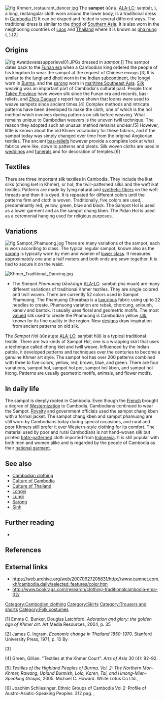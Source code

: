 ![](Khmerr_restaurant_dancer.jpg "fig:Khmerr_restaurant_dancer.jpg") The
**sampot** (សំពត់, [ALA-LC](ALA-LC_Romanization "wikilink"): saṃbát, ),
a long, rectangular cloth worn around the lower body, is a traditional
dress in [Cambodia](Cambodia "wikilink").[1] It can be draped and folded
in several different ways. The traditional dress is similar to the
[dhoti](dhoti "wikilink") of [Southern Asia](Southern_Asia "wikilink").
It is also worn in the neighboring countries of [Laos](Laos "wikilink")
and [Thailand](Thailand "wikilink") where it is known as [pha
nung](pha_nung "wikilink") (, ).[2]

## Origins

![](Awatdevatasupperlevel01.JPG "fig:Awatdevatasupperlevel01.JPG")s
dressed in *sampot*.\]\] The sampot dates back to the [Funan
era](Kingdom_of_Funan "wikilink") when a Cambodian king ordered the
people of his kingdom to wear the sampot at the request of Chinese
envoys.[3] It is similar to the [lungi](lungi "wikilink") and
[dhoti](dhoti "wikilink") worn in the [Indian
subcontinent](Indian_subcontinent "wikilink"), the
[longyi](longyi "wikilink") worn in [Burma](Burma "wikilink"), and the
[sarong](sarong "wikilink") worn in [maritime Southeast
Asia](maritime_Southeast_Asia "wikilink"). [Silk](Silk "wikilink")
weaving was an important part of Cambodia's cultural past. People from
[Takéo Province](Takéo_Province "wikilink") have woven silk since the
Funan era and records, bas-reliefs, and [Zhou
Daguan](Zhou_Daguan "wikilink")'s report have shown that looms were used
to weave sampots since ancient times.[4] Complex methods and intricate
patterns have been developed to make the cloth, one of which is the hol
method which involves dyeing patterns on silk before weaving. What
remains unique to Cambodian weavers is the uneven twill technique. The
reason they adopted such an unusual method remains unclear.[5] However,
little is known about the old Khmer vocabulary for these fabrics, and if
the sampot today was simply changed over time from the original
Angkorian textiles. The ancient [bas-reliefs](bas-reliefs "wikilink")
however provide a complete look at what fabrics were like, down to
patterns and pleats. Silk woven cloths are used in
[weddings](weddings "wikilink") and [funerals](funerals "wikilink") and
for decoration of temples.[6]

## Textiles

There are three important silk textiles in Cambodia. They include the
ikat silks (chong kiet in Khmer), or hol, the twill-patterned silks and
the weft ikat textiles. Patterns are made by tying natural and
[synthetic fibers](synthetic_fibers "wikilink") on the weft threads and
then it is dyed. It is repeated for different colors until the patterns
firm and cloth is woven. Traditionally, five colors are used,
predominantly red, yellow, green, blue and black. The Sampot Hol is used
as a lower garment and as the sampot chang kben. The Pidan Hol is used
as a ceremonial hanging used for religious purposes.

## Variations

![](Sampot_Phamuong.jpg "fig:Sampot_Phamuong.jpg") There are many
variations of the sampot, each is worn according to class. The typical
regular sampot, known also as the [sarong](sarong "wikilink") is
typically worn by men and women of [lower
class](Working_class "wikilink"). It measures approximately one and a
half meters and both ends are sewn together. It is tied to secure it on
the waist.

![](Khmer_Traditional_Dancing.jpg "Khmer_Traditional_Dancing.jpg")

-   The *Sampot Phamuong* (សំពត់ផាមួង
    [ALA-LC](ALA-LC_Romanization "wikilink"): saṃbát phā muaṅ) are many
    different variations of traditional Khmer textiles. They are single
    colored and twill woven. There are currently 52 colors used in
    Sampot Phamuong. The Phamuong Chorabap is a
    [luxurious](luxurious "wikilink") fabric using up to 22 needles to
    create. Phamuong variation are rabak, chorcung, anlounh, kaneiv and
    bantok. It usually uses floral and geometric motifs. The most
    [valued](Value_(economics) "wikilink") silk used to create the
    Phamuong is Cambodian yellow [silk](silk "wikilink"), known for its
    fine quality in the region. New [designs](designs "wikilink") draw
    inspiration from ancient patterns on old silk.

The *Sampot Hol* (សំពត់ហូល [ALA-LC](ALA-LC_Romanization "wikilink"):
saṃbát hūl) is a typical traditional textile. There are two kinds of
Sampot Hol, one is a wrapping skirt that uses a technique called chong
kiet and twill weave. Influenced by the Indian patola, it developed
patterns and techniques over the centuries to become a genuine Khmer art
style. The sampot hol has over 200 patterns combined with three to five
colors, yellow, red, brown, blue, and green. There are four variations,
sampot hol, sampot hol por, sampot hol kben, and sampot hol ktong.
Patterns are usually geometric motifs, animals, and flower motifs.

## In daily life

The sampot is deeply rooted in Cambodia. Even though the
[French](France "wikilink") brought a degree of
[Westernization](Westernization "wikilink") to Cambodia, Cambodians
continued to wear the Sampot. [Royalty](Royal_family "wikilink") and
government officials used the sampot chang kben with a formal jacket.
The sampot chang kben and sampot phamuong are still worn by Cambodians
today during special occasions, and rural and poor Khmers still prefer
it over Western-style clothing for its comfort. The material used by
poor and rural Cambodians is not hand-woven silk but printed
[batik-patterned](batik "wikilink") cloth imported from
[Indonesia](Indonesia "wikilink"). It is still popular with both men and
women alike and is regarded by the people of Cambodia as their [national
garment](traditional_dress "wikilink").

## See also

-   [Cambodian clothing](Cambodian_clothing "wikilink")
-   [Culture of Cambodia](Culture_of_Cambodia "wikilink")
-   [Culture of Thailand](Culture_of_Thailand "wikilink")
-   [Longyi](Longyi "wikilink")
-   [Lungi](Lungi "wikilink")
-   [Sarong](Sarong "wikilink")
-   [Sinh](Sinh_(clothing) "wikilink")

## Further reading

-

## References

## External links

-   <https://web.archive.org/web/20070927205831/http://www.camnet.com.kh/cambodia.daily/selected_features/color.htm>
-   <http://www.bookrags.com/research/clothing-traditionalcambodia-ema-02/>

[Category:Cambodian clothing](Category:Cambodian_clothing "wikilink")
[Category:Skirts](Category:Skirts "wikilink") [Category:Trousers and
shorts](Category:Trousers_and_shorts "wikilink") [Category:Folk
costumes](Category:Folk_costumes "wikilink")

[1] Emma C. Bunker, Douglas Latchford. *Adoration and glory: the golden
age of Khmer art*. Art Media Resources, 2004, p. 35

[2] James C. Ingram. *Economic change in Thailand 1850-1970*. Stanford
University Press, 1971, p. 10 By

[3]

[4] Green, Gillian. "Textiles at the Khmer Court". *Arts of Asia* 30
(4): 82–92.

[5] *Textiles of the Highland Peoples of Burma, Vol. 2: The Northern
Mon-Khmer, Rawang, Upland Burmish, Lolo, Karen, Tai, and
Hmong-Mien-Speaking Groups*, 2005. Michael C. Howard. White Lotus Co
Ltd.,

[6] Joachim Schliesinger. Ethnic Groups of Cambodia Vol 2: Profile of
Austro-Asiatic-Speaking Peoples. 312 pag. ,